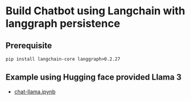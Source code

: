 # Build Chatbot using Langchain with langgraph persistence

## Prerequisite
```pip install langchain-core langgraph>0.2.27```

## Example using Hugging face provided Llama 3
- [chat-llama.ipynb](./src/chatbot/chat-llama.ipynb)

